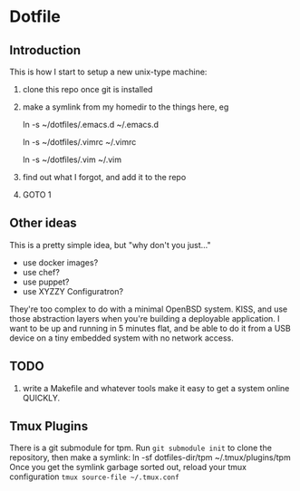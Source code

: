 # Dotfile

## Introduction

This is how I start to setup a new unix-type machine:

1. clone this repo once git is installed
1. make a symlink from my homedir to the things here, eg

    ln -s ~/dotfiles/.emacs.d ~/.emacs.d

    ln -s ~/dotfiles/.vimrc ~/.vimrc

    ln -s ~/dotfiles/.vim ~/.vim

1. find out what I forgot, and add it to the repo
1. GOTO 1

## Other ideas

This is a pretty simple idea, but "why don't you just..."

- use docker images?
- use chef?
- use puppet?
- use XYZZY Configuratron?

They're too complex to do with a minimal OpenBSD system. KISS, and use those
abstraction layers when you're building a deployable application. I want to be
up and running in 5 minutes flat, and be able to do it from a USB device on a
tiny embedded system with no network access.

## TODO

1. write a Makefile and whatever tools make it easy to get a system online QUICKLY.

## Tmux Plugins

There is a git submodule for tpm. Run `git submodule init` to clone the repository, then make a symlink: ln -sf dotfiles-dir/tpm ~/.tmux/plugins/tpm
Once you get the symlink garbage sorted out, reload your tmux configuration `tmux source-file ~/.tmux.conf`
